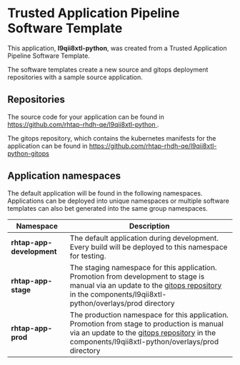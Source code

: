 # Trusted Application Pipeline Software Template

This application, **l9qii8xtl-python**, was created from a Trusted Application Pipeline Software Template.

The software templates create a new source and gitops deployment repositories with a sample source application. 

## Repositories

The source code for your application can be found in [https://github.com/rhtap-rhdh-qe/l9qii8xtl-python ](https://github.com/rhtap-rhdh-qe/l9qii8xtl-python ).
 
The gitops repository, which contains the kubernetes manifests for the application can be found in 
[https://github.com/rhtap-rhdh-qe/l9qii8xtl-python-gitops ](https://github.com/rhtap-rhdh-qe/l9qii8xtl-python-gitops ) 

## Application namespaces 

The default application will be found in the following namespaces. Applications can be deployed into unique namespaces or multiple software templates can also bet generated into the same group namespaces.  

|  Namespace   |  Description   |  
| -------- | -------- |   
| **rhtap-app-development** | The default application during development. Every build will be deployed to this namespace for testing. | 
| **rhtap-app-stage** | The staging namespace for this application. Promotion from development to stage is manual via an update to the [gitops repository](https://github.com/rhtap-rhdh-qe/l9qii8xtl-python-gitops ) in the components/l9qii8xtl-python/overlays/prod directory |  
| **rhtap-app-prod** | The production namespace for this application. Promotion from stage to production is manual via an update to the [gitops repository](https://github.com/rhtap-rhdh-qe/l9qii8xtl-python-gitops ) in the components/l9qii8xtl-python/overlays/prod directory | 